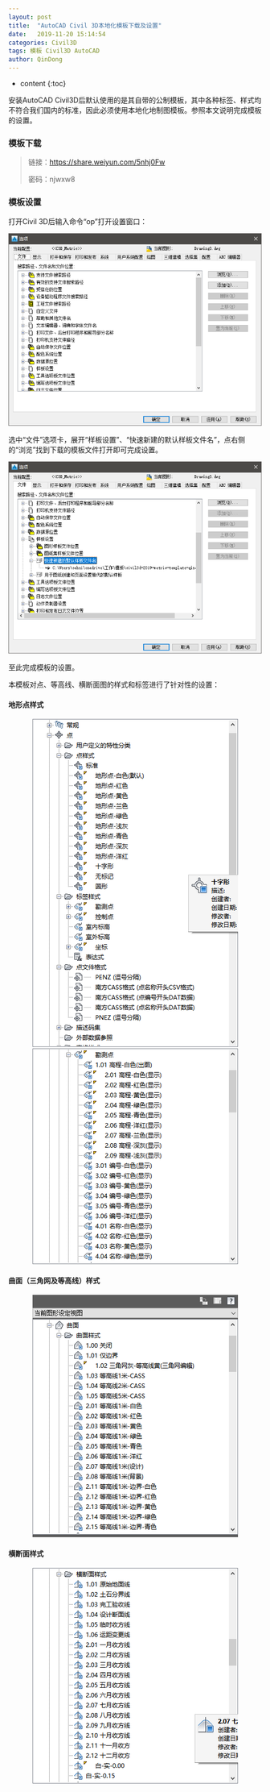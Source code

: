 ```yaml
---
layout: post
title:  "AutoCAD Civil 3D本地化模板下载及设置"
date:   2019-11-20 15:14:54
categories: Civil3D
tags: 模板 Civil3D AutoCAD
author: QinDong
---
```


* content
{:toc}

安装AutoCAD Civil3D后默认使用的是其自带的公制模板，其中各种标签、样式均不符合我们国内的标准，因此必须使用本地化地制图模板。参照本文说明完成模板的设置。

### 模板下载

> 链接：https://share.weiyun.com/5nhj0Fw
> 
> 密码：njwxw8




### 模板设置

打开Civil 3D后输入命令“op”打开设置窗口：

<div style="text-align:center;"><img src="/img/2019/20191121-111131.png"></div>

选中“文件”选项卡，展开“样板设置”、“快速新建的默认样板文件名”，点右侧的“浏览”找到下载的模板文件打开即可完成设置。

<div style="text-align:center;"><img src="/img/2019/20191121-111358.png"></div>

至此完成模板的设置。

本模板对点、等高线、横断面图的样式和标签进行了针对性的设置：

#### 地形点样式

<div style="text-align:center;"><img src="/img/2019/20191121-113028.png"></div>

<div style="text-align:center;"><img src="/img/2019/20191121-181019.png"></div>

#### 曲面（三角网及等高线）样式

<div style="text-align:center;"><img src="/img/2019/20191121-180932.png"></div>

#### 横断面样式

<div style="text-align:center;"><img src="/img/2019/20191121-181107.png"></div>